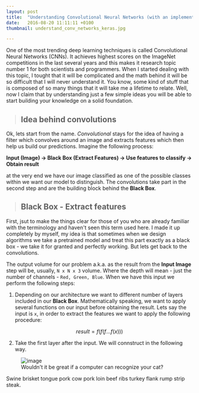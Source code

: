 ```yaml
---
layout: post
title:  "Understanding Convolutional Neural Networks (with an implementation in Keras)"
date:   2016-08-20 11:11:11 +0100
thumbnail: understand_conv_networks_keras.jpg

---
```


One of the most trending deep learning techniques is called Convolutional Neural Networks (CNNs). It achieves highest scores on the ImageNet competitions in the last several years and this makes it research topic number 1 for both scientists and programmers. When I started dealing with this topic, I tought that it will be complicated and the math behind it will be so difficult that I will never understand it. You know, some kind of stuff that is composed of so many things that it will take me a lifetime to relate. Well, now I claim that by understanding just a few simple ideas you will be able to start building your knowledge on a solid foundation.

> ## Idea behind convolutions

Ok, lets start from the name. *Convolutional* stays for the idea of having a filter which convolves around an image and extracts features which then help us build our predictions. Imagine the following process:

**Input (Image) -> Black Box (Extract Features) -> Use features to classify -> Obtain result**

at the very end we have our image classified as one of the possible classes within we want our model to distinguish. The convolutions take part in the second step and are the building block behind the **Black Box**.

> ## Black Box - Extract features

First, jsut to make the things clear for those of you who are already familiar with the terminology and haven't seen this term used here. I made it up completely by myself, my idea is that sometimes when we design algorithms we take a pretrained model and treat this part exactly as a black box - we take it for granted and perfectly working. But lets get back to the convolutions. 

The output volume for our problem a.k.a. as the result from the **Input Image** step will be, usually, `N x N x 3` volume. Where the depth will mean - just the number of channels - `Red, Green, Blue`. When we have this input we perform the following steps:

1. Depending on our architecture we want to different number of layers included in our **Black Box**. Mathematically speaking, we want to apply several functions on our input before obtaining the result. Lets say the input is `x`, in order to extract the features we want to apply the following procedure:

$$result = f(f(f...f(x)))$$

2. Take the first layer after the input. We will connstruct in the following way.
<figure>
	<img src="{{ site.baseurl }}/assets/understand_conv_networks_keras.jpg" alt="image">
	<figcaption>
		Wouldn't it be great if a computer can recognize your cat?
	</figcaption>
</figure>

Swine brisket tongue pork cow pork loin beef ribs turkey flank rump strip steak.
